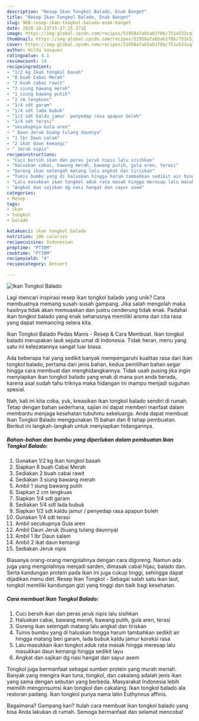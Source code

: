```yaml
---
description: "Resep Ikan Tongkol Balado, Enak Banget"
title: "Resep Ikan Tongkol Balado, Enak Banget"
slug: 968-resep-ikan-tongkol-balado-enak-banget
date: 2020-10-23T15:27:25.273Z
image: https://img-global.cpcdn.com/recipes/51958afab5ab1f8b/751x532cq70/ikan-tongkol-balado-foto-resep-utama.jpg
thumbnail: https://img-global.cpcdn.com/recipes/51958afab5ab1f8b/751x532cq70/ikan-tongkol-balado-foto-resep-utama.jpg
cover: https://img-global.cpcdn.com/recipes/51958afab5ab1f8b/751x532cq70/ikan-tongkol-balado-foto-resep-utama.jpg
author: Hilda Vasquez
ratingvalue: 4.1
reviewcount: 14
recipeingredient:
- "1/2 kg Ikan tongkol basah"
- "8 buah Cabai Merah"
- "2 buah cabai rawit"
- "3 siung bawang merah"
- "1 siung bawang putih"
- "2 cm lengkuas"
- "1/4 sdt garam"
- "1/4 sdt lada bubuk"
- "1/2 sdt kaldu jamur  penyedap rasa apapun boleh"
- "1/4 sdt terasi"
- "secukupnya Gula aren"
- " Daun Jeruk buang tulang daunnya"
- "1 lbr Daun salam"
- "2 ikat daun kemangi"
- " Jeruk nipis"
recipeinstructions:
- "Cuci bersih ikan dan peras jeruk nipis lalu sisihkan"
- "Haluskan cabai, bawang merah, bawang putih, gula aren, terasi"
- "Goreng ikan setengah matang lalu angkat dan tiriskan"
- "Tumis bumbu yang di haluskan hingga harum tambahkan sedikit air hingga matang beri garam, lada bubuk kaldu jamur koreksi rasa"
- "Lalu masukkan ikan tongkol aduk rata masak hingga meresap lalu masukkan daun kemangi hingga sedikit layu"
- "Angkat dan sajikan dg nasi hangat dan sayur asem"
categories:
- Resep
tags:
- ikan
- tongkol
- balado

katakunci: ikan tongkol balado 
nutrition: 106 calories
recipecuisine: Indonesian
preptime: "PT30M"
cooktime: "PT30M"
recipeyield: "4"
recipecategory: Dessert

---
```



![Ikan Tongkol Balado](https://img-global.cpcdn.com/recipes/51958afab5ab1f8b/751x532cq70/ikan-tongkol-balado-foto-resep-utama.jpg)

Lagi mencari inspirasi resep ikan tongkol balado yang unik? Cara membuatnya memang susah-susah gampang. Jika salah mengolah maka hasilnya tidak akan memuaskan dan justru cenderung tidak enak. Padahal ikan tongkol balado yang enak seharusnya memiliki aroma dan cita rasa yang dapat memancing selera kita.

Ikan Tongkol Balado Pedas Manis - Resep &amp; Cara Membuat. Ikan tongkol balado merupakan lauk sejuta umat di Indonesia. Tidak heran, menu yang satu ini kelezatannya sangat luar biasa.

Ada beberapa hal yang sedikit banyak mempengaruhi kualitas rasa dari ikan tongkol balado, pertama dari jenis bahan, kedua pemilihan bahan segar hingga cara membuat dan menghidangkannya. Tidak usah pusing jika ingin menyiapkan ikan tongkol balado yang enak di mana pun anda berada, karena asal sudah tahu triknya maka hidangan ini mampu menjadi suguhan spesial.


Nah, kali ini kita coba, yuk, kreasikan ikan tongkol balado sendiri di rumah. Tetap dengan bahan sederhana, sajian ini dapat memberi manfaat dalam membantu menjaga kesehatan tubuhmu sekeluarga. Anda dapat membuat Ikan Tongkol Balado menggunakan 15 bahan dan 6 tahap pembuatan. Berikut ini langkah-langkah untuk menyiapkan hidangannya.

<!--inarticleads1-->

##### Bahan-bahan dan bumbu yang diperlukan dalam pembuatan Ikan Tongkol Balado:

1. Gunakan 1/2 kg Ikan tongkol basah
1. Siapkan 8 buah Cabai Merah
1. Sediakan 2 buah cabai rawit
1. Sediakan 3 siung bawang merah
1. Ambil 1 siung bawang putih
1. Siapkan 2 cm lengkuas
1. Siapkan 1/4 sdt garam
1. Sediakan 1/4 sdt lada bubuk
1. Siapkan 1/2 sdt kaldu jamur / penyedap rasa apapun boleh
1. Gunakan 1/4 sdt terasi
1. Ambil secukupnya Gula aren
1. Ambil  Daun Jeruk (buang tulang daunnya)
1. Ambil 1 lbr Daun salam
1. Ambil 2 ikat daun kemangi
1. Sediakan  Jeruk nipis


Biasanya orang-orang mengolahnya dengan cara digoreng. Namun ada juga yang mengolahnya menjadi sarden, dimasak cabai hijau, balado dan. Serta kandungan protein pada ikan ini juga cukup tinggi, sehingga dapat dijadikan menu diet. Resep Ikan Tongkol - Sebagai salah satu ikan laut, tongkol memiliki kandungan gizi yang tinggi dan baik bagi kesehatan. 

<!--inarticleads2-->

##### Cara membuat Ikan Tongkol Balado:

1. Cuci bersih ikan dan peras jeruk nipis lalu sisihkan
1. Haluskan cabai, bawang merah, bawang putih, gula aren, terasi
1. Goreng ikan setengah matang lalu angkat dan tiriskan
1. Tumis bumbu yang di haluskan hingga harum tambahkan sedikit air hingga matang beri garam, lada bubuk kaldu jamur koreksi rasa
1. Lalu masukkan ikan tongkol aduk rata masak hingga meresap lalu masukkan daun kemangi hingga sedikit layu
1. Angkat dan sajikan dg nasi hangat dan sayur asem


Tongkol juga bermanfaat sebagai sumber protein yang murah meriah. Banyak yang mengira ikan tuna, tongkol, dan cakalang adalah jenis ikan yang sama dengan sebutan yang berbeda. Masyarakat Indonesia lebih memilih mengonsumsi ikan tongkol dan cakalang. Ikan tongkol balado ala restoran padang. Ikan tongkol punya nama latin Euthynnus affinis. 

Bagaimana? Gampang kan? Itulah cara membuat ikan tongkol balado yang bisa Anda lakukan di rumah. Semoga bermanfaat dan selamat mencoba!
